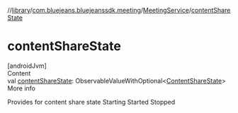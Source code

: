 //[library](../../../index.md)/[com.bluejeans.bluejeanssdk.meeting](../index.md)/[MeetingService](index.md)/[contentShareState](content-share-state.md)



# contentShareState  
[androidJvm]  
Content  
val [contentShareState](content-share-state.md): ObservableValueWithOptional<[ContentShareState](../-content-share-state/index.md)>  
More info  


Provides for content share state Starting Started Stopped

  



